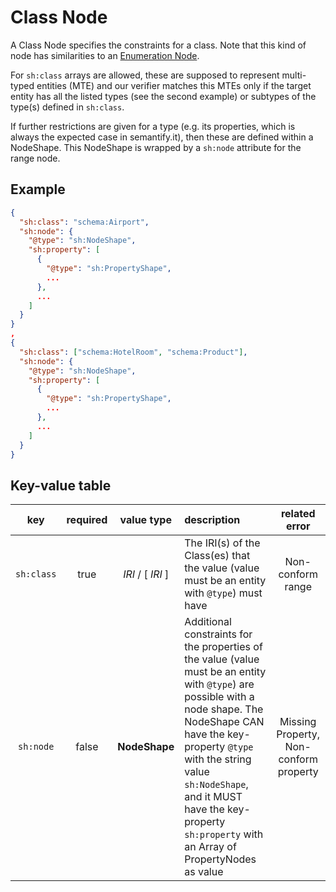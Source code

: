 # Class Node

A Class Node specifies the constraints for a class. Note that this kind of node has similarities to an [Enumeration Node](./Enumeration.md).

For `sh:class` arrays are allowed, these are supposed to represent multi-typed entities (MTE) and our verifier matches this MTEs only if the target entity has all the listed types (see the second example) or subtypes of the type(s) defined in `sh:class`.

 If further restrictions are given for a type (e.g. its properties, which is always the expected case in semantify.it), then these are defined within a NodeShape. This NodeShape is wrapped by a `sh:node` attribute for the range node.

## Example

```json
{
  "sh:class": "schema:Airport",
  "sh:node": {
    "@type": "sh:NodeShape",
    "sh:property": [
      {
        "@type": "sh:PropertyShape",
        ...
      },
      ...
    ]
  }
}
,
{
  "sh:class": ["schema:HotelRoom", "schema:Product"],
  "sh:node": {
    "@type": "sh:NodeShape",
    "sh:property": [
      {
        "@type": "sh:PropertyShape",
        ...
      },
      ...
    ]
  }
}
```

## Key-value table

| key | required | value type | description | related error |
| :---: | :---: | :---: | :--- | :---: |
| `sh:class` | true | _IRI_ / [ *IRI* ] | The IRI(s) of the Class(es) that the value (value must be an entity with `@type`) must have | Non-conform range |
| `sh:node` | false | **NodeShape** | Additional constraints for the properties of the value (value must be an entity with `@type`) are possible with a node shape. The NodeShape CAN have the key-property `@type` with the string value `sh:NodeShape`, and it MUST have the key-property `sh:property` with an Array of PropertyNodes as value | Missing Property, Non-conform property |
